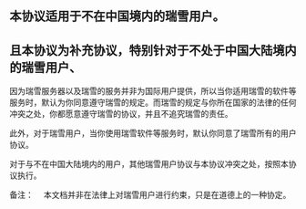 ## 本协议适用于不在中国境内的瑞雪用户。
## 且本协议为补充协议，特别针对于不处于中国大陆境内的瑞雪用户、
因为瑞雪服务器以及瑞雪的服务并非为国际用户提供，所以当你适用瑞雪的软件等服务时，默认为你同意遵守瑞雪的规定。而瑞雪的规定与你所在国家的法律的任何冲突之处，你都愿意遵守瑞雪的协议，并且不追究瑞雪的责任。

此外，对于瑞雪用户，当你使用瑞雪软件等服务时，默认你同意了瑞雪所有的用户协议。

对于与不在中国大陆境内的用户，其他瑞雪用户协议与本协议冲突之处，按照本协议执行。


备注：
　本文档并非在法律上对瑞雪用户进行约束，只是在道德上的一种协定。
